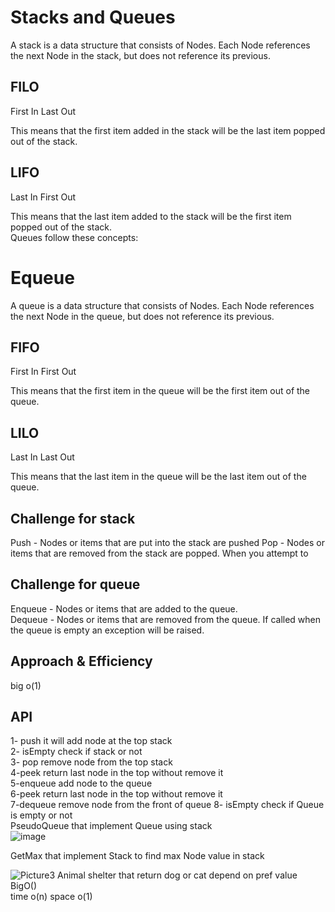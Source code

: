 # Stacks and Queues
A stack is a data structure that consists of Nodes. Each Node references the next Node in the stack, but does not reference its previous.
## FILO
First In Last Out

This means that the first item added in the stack will be the last item popped out of the stack.

## LIFO
Last In First Out

This means that the last item added to the stack will be the first item popped out of the stack.    
Queues follow these concepts:
# Equeue
A queue is a data structure that consists of Nodes. Each Node references the next Node in the queue, but does not reference its previous.
## FIFO
First In First Out

This means that the first item in the queue will be the first item out of the queue.

## LILO
Last In Last Out

This means that the last item in the queue will be the last item out of the queue.

## Challenge for stack
Push - Nodes or items that are put into the stack are pushed
Pop - Nodes or items that are removed from the stack are popped. When you attempt to
## Challenge for queue
Enqueue - Nodes or items that are added to the queue.  
Dequeue - Nodes or items that are removed from the queue. If called when the queue is empty an exception will be raised.

## Approach & Efficiency
big o(1)
## API
1- push it will add node at the top stack  
2- isEmpty check if stack or not   
3- pop remove node from the top stack   
4-peek return last node in the top without remove it   
5-enqueue add node to the queue    
6-peek return last node in the top without remove it   
7-dequeue remove node from the front of queue
8- isEmpty check if Queue is empty or not     
PseudoQueue that implement Queue using stack   
![image](https://user-images.githubusercontent.com/97651232/160261910-709f4774-9e30-487f-9d2b-d0dc2bbac63c.png)  

GetMax that implement Stack to find max Node value in stack   

![Picture3](https://user-images.githubusercontent.com/97651232/160304801-d6a9defb-33b9-4068-9dd5-5f786180ef3b.png)
Animal shelter that return dog or cat depend on pref value   
BigO()  
time o(n)
space o(1)